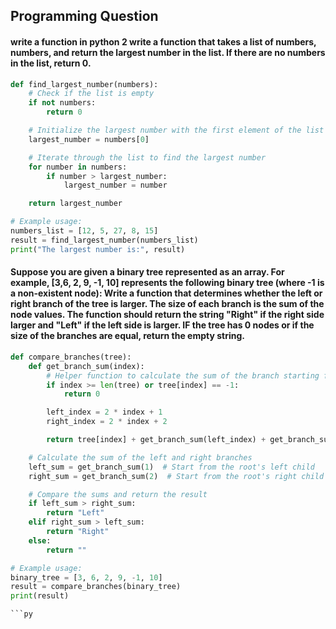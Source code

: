 ## Programming Question

#### write a function in python 2 write a function that takes a list of numbers, numbers, and return the largest number in the list. If there are no numbers in the list, return 0. 
```py
def find_largest_number(numbers):
    # Check if the list is empty
    if not numbers:
        return 0

    # Initialize the largest number with the first element of the list
    largest_number = numbers[0]

    # Iterate through the list to find the largest number
    for number in numbers:
        if number > largest_number:
            largest_number = number

    return largest_number

# Example usage:
numbers_list = [12, 5, 27, 8, 15]
result = find_largest_number(numbers_list)
print("The largest number is:", result)
```
#### Suppose you are given a binary tree represented as an array. For example, [3,6, 2, 9, -1, 10] represents the following binary tree (where -1 is a non-existent node): Write a function that determines whether the left or right branch of the tree is larger. The size of each branch is the sum of the node values. The function should return the string "Right" if the right side larger and "Left" if the left side is larger. IF the tree has 0 nodes or if the size of the branches are equal, return the empty string. 

```py
def compare_branches(tree):
    def get_branch_sum(index):
        # Helper function to calculate the sum of the branch starting from the given index
        if index >= len(tree) or tree[index] == -1:
            return 0

        left_index = 2 * index + 1
        right_index = 2 * index + 2

        return tree[index] + get_branch_sum(left_index) + get_branch_sum(right_index)

    # Calculate the sum of the left and right branches
    left_sum = get_branch_sum(1)  # Start from the root's left child
    right_sum = get_branch_sum(2)  # Start from the root's right child

    # Compare the sums and return the result
    if left_sum > right_sum:
        return "Left"
    elif right_sum > left_sum:
        return "Right"
    else:
        return ""

# Example usage:
binary_tree = [3, 6, 2, 9, -1, 10]
result = compare_branches(binary_tree)
print(result)

```py
